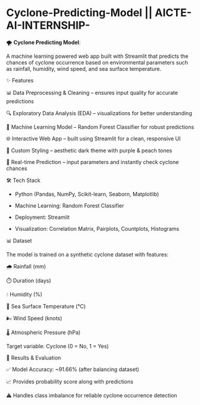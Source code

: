 # Cyclone-Predicting-Model || AICTE-AI-INTERNSHIP-


🌪️ **Cyclone Predicting Model**:

A machine learning powered web app built with Streamlit that predicts the chances of cyclone occurrence based on environmental parameters such as rainfall, humidity, wind speed, and sea surface temperature.





✨ Features


📊 Data Preprocessing & Cleaning – ensures input quality for accurate predictions

🔍 Exploratory Data Analysis (EDA) – visualizations for better understanding

🤖 Machine Learning Model – Random Forest Classifier for robust predictions

🌐 Interactive Web App – built using Streamlit for a clean, responsive UI

🎨 Custom Styling – aesthetic dark theme with purple & peach tones

🚨 Real-time Prediction – input parameters and instantly check cyclone chances





🛠️ Tech Stack


- Python (Pandas, NumPy, Scikit-learn, Seaborn, Matplotlib)

- Machine Learning: Random Forest Classifier

- Deployment: Streamlit

- Visualization: Correlation Matrix, Pairplots, Countplots, Histograms





📊 Dataset


The model is trained on a synthetic cyclone dataset with features:


🌧️ Rainfall (mm)

⏱️ Duration (days)

💧 Humidity (%)

🌊 Sea Surface Temperature (°C)

🌬️ Wind Speed (knots)

🌡️ Atmospheric Pressure (hPa)

Target variable: Cyclone (0 = No, 1 = Yes)





🚀 Results & Evaluation


✅ Model Accuracy: ~91.66% (after balancing dataset)

📈 Provides probability score along with predictions

⚠️ Handles class imbalance for reliable cyclone occurrence detection

